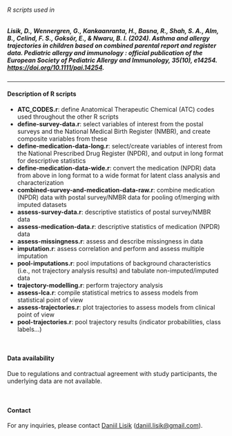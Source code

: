 ###### R scripts used in 
##### Lisik, D., Wennergren, G., Kankaanranta, H., Basna, R., Shah, S. A., Alm, B., Celind, F. S., Goksör, E., & Nwaru, B. I. (2024). Asthma and allergy trajectories in children based on combined parental report and register data. *Pediatric allergy and immunology : official publication of the European Society of Pediatric Allergy and Immunology*, 35(10), e14254. https://doi.org/10.1111/pai.14254.

<hr>

#### Description of R scripts
- **ATC_CODES.r**: define Anatomical Therapeutic Chemical (ATC) codes used throughout the other R scripts
- **define-survey-data.r**: select variables of interest from the postal surveys and the National Medical Birth Register (NMBR), and create composite variables from these
- **define-medication-data-long.r**: select/create variables of interest from the National Prescribed Drug Register (NPDR), and output in long format for descriptive statistics
- **define-medication-data-wide.r**: convert the medication (NPDR) data from above in long format to a wide format for latent class analysis and characterization
- **combined-survey-and-medication-data-raw.r**: combine medication (NPDR) data with postal survey/NMBR data for pooling of/merging with imputed datasets
- **assess-survey-data.r**: descriptive statistics of postal survey/NMBR data
- **assess-medication-data.r**: descriptive statistics of medication (NPDR) data
- **assess-missingness.r**: assess and describe missingness in data
- **imputation.r**: assess correlation and perform and assess multiple imputation
- **pool-imputations.r**: pool imputations of background characteristics (i.e., not trajectory analysis results) and tabulate non-imputed/imputed data
- **trajectory-modelling.r**: perform trajectory analysis
- **assess-lca.r**: compile statistical metrics to assess models from statistical point of view
- **assess-trajectories.r**: plot trajectories to assess models from clinical point of view
- **pool-trajectories.r**: pool trajectory results (indicator probabilities, class labels...)

<br>

#### Data availability
Due to regulations and contractual agreement with study participants, the underlying data are not available.

<br>

#### Contact
For any inquiries, please contact [Daniil Lisik](https://www.gu.se/en/about/find-staff/daniillisik) ([daniil.lisik@gmail.com](mailto:daniil.lisik@gmail.com)).

<br>
